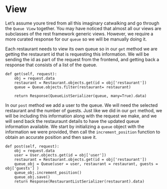 # View

Let’s assume youre tired from all this imaginary catwalking and go through the `Queue View` together. You may have noticed that almost all our views are subclasses of the rest framework generic views. However, we require a more curated response for our `queue` so we will be manually doing it. 

Each restaurant needs to view its own queue so in our `get` method we are getting the restaurant id that is requesting this information. We will be sending the id as part of the request from the frontend, and getting back a response that consists of a list of the queue. 

```
def get(self, request):
	obj = request.data
	restaurant = Restaurant.objects.get(id = obj['restaurant'])
	queue = Queue.objects.filter(restaurant= restaurant)

	return Response(QueueListSerializer(queue, many=True).data)
```

In our `post` method we add a user to the queue. We will need the selected restaurant and the number of guests. Just like we did in our `get` method, we will be including this information along with the request we make, and we will send back the restauraunt details to have the updated queue information available. We start by initializing a `queue` object with the information we were provided, then call the `increment_position` function to obtain an accurate position and then save it. 

```
def post(self, request):
	obj = request.data
	user = User.objects.get(id = obj['user'])
	restaurant = Restaurant.objects.get(id = obj['restaurant'])
	queue_obj = Queue(user = user, restaurant = restaurant, guests = obj['guests'] )
	queue_obj.increment_position()
	queue_obj.save()
	return Response(RestaurantListSerializer(restaurant).data)
```

